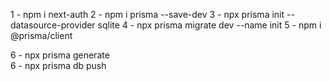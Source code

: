 1 - npm i next-auth
2 - npm i prisma --save-dev
3 - npx prisma init --datasource-provider sqlite
4 - npx prisma migrate dev --name init
5 - npm i @prisma/client   

<!-- MongoDB -->
6 - npx prisma generate   
6 - npx prisma db push   
